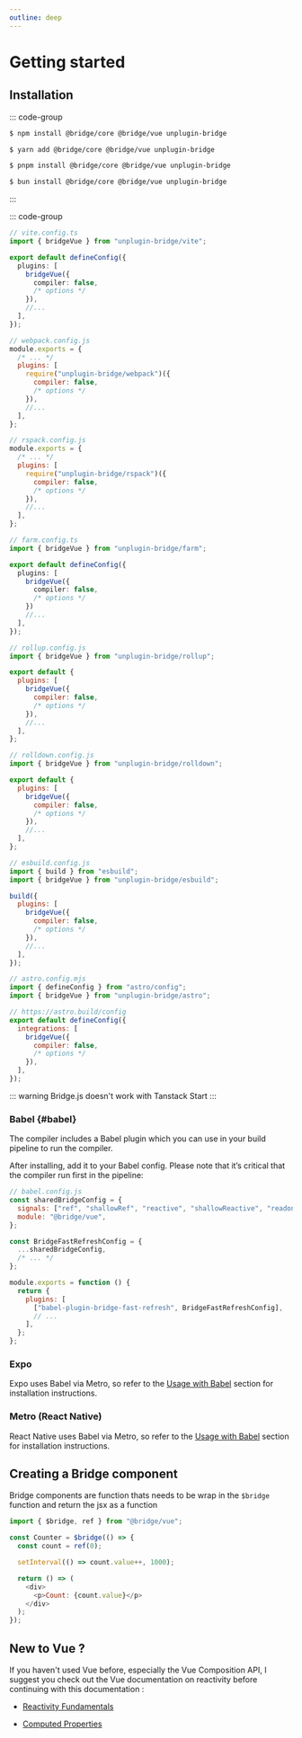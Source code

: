 ```yaml
---
outline: deep
---
```


# Getting started

## Installation

::: code-group

```bash [NPM]
$ npm install @bridge/core @bridge/vue unplugin-bridge
```

```bash [Yarn]
$ yarn add @bridge/core @bridge/vue unplugin-bridge
```

```bash [PNPM]
$ pnpm install @bridge/core @bridge/vue unplugin-bridge
```

```bash [Bun]
$ bun install @bridge/core @bridge/vue unplugin-bridge
```

:::

::: code-group

```ts [Vite]
// vite.config.ts
import { bridgeVue } from "unplugin-bridge/vite";

export default defineConfig({
  plugins: [
    bridgeVue({
      compiler: false,
      /* options */
    }),
    //...
  ],
});
```

```js [webpack]
// webpack.config.js
module.exports = {
  /* ... */
  plugins: [
    require("unplugin-bridge/webpack")({
      compiler: false,
      /* options */
    }),
    //...
  ],
};
```

```js [Rspack]
// rspack.config.js
module.exports = {
  /* ... */
  plugins: [
    require("unplugin-bridge/rspack")({
      compiler: false,
      /* options */
    }),
    //...
  ],
};
```

```ts [Farm]
// farm.config.ts
import { bridgeVue } from "unplugin-bridge/farm";

export default defineConfig({
  plugins: [
    bridgeVue({
      compiler: false,
      /* options */
    })
    //...
  ],
});
```

```js [Rollup]
// rollup.config.js
import { bridgeVue } from "unplugin-bridge/rollup";

export default {
  plugins: [
    bridgeVue({
      compiler: false,
      /* options */
    }),
    //...
  ],
};
```

```js [Rolldown]
// rolldown.config.js
import { bridgeVue } from "unplugin-bridge/rolldown";

export default {
  plugins: [
    bridgeVue({
      compiler: false,
      /* options */
    }),
    //...
  ],
};
```

```js [esbuild]
// esbuild.config.js
import { build } from "esbuild";
import { bridgeVue } from "unplugin-bridge/esbuild";

build({
  plugins: [
    bridgeVue({
      compiler: false,
      /* options */
    }),
    //...
  ],
});
```

```js [Astro]
// astro.config.mjs
import { defineConfig } from "astro/config";
import { bridgeVue } from "unplugin-bridge/astro";

// https://astro.build/config
export default defineConfig({
  integrations: [
    bridgeVue({
      compiler: false,
      /* options */
    }),
  ],
});
```

::: warning
Bridge.js doesn't work with Tanstack Start
:::

### Babel {#babel}

The compiler includes a Babel plugin which you can use in your build pipeline to run the compiler.

After installing, add it to your Babel config. Please note that it’s critical that the compiler run first in the pipeline:

```js
// babel.config.js
const sharedBridgeConfig = {
  signals: ["ref", "shallowRef", "reactive", "shallowReactive", "readonly"],
  module: "@bridge/vue",
};

const BridgeFastRefreshConfig = {
  ...sharedBridgeConfig,
  /* ... */
};

module.exports = function () {
  return {
    plugins: [
      ["babel-plugin-bridge-fast-refresh", BridgeFastRefreshConfig],
      // ...
    ],
  };
};
```

### Expo

Expo uses Babel via Metro, so refer to the [Usage with Babel](#babel) section for installation instructions.

### Metro (React Native)

React Native uses Babel via Metro, so refer to the [Usage with Babel](#babel) section for installation instructions.

## Creating a Bridge component

Bridge components are function thats needs to be wrap in the `$bridge` function and return the jsx as a function

```js
import { $bridge, ref } from "@bridge/vue";

const Counter = $bridge(() => {
  const count = ref(0);

  setInterval(() => count.value++, 1000);

  return () => (
    <div>
      <p>Count: {count.value}</p>
    </div>
  );
});
```


## New to Vue ?

If you haven't used Vue before, especially the Vue Composition API, I suggest you check out the Vue documentation on reactivity before continuing with this documentation :

- [Reactivity Fundamentals](https://vuejs.org/guide/essentials/reactivity-fundamentals.html)

- [Computed Properties](https://vuejs.org/guide/essentials/computed.html)
